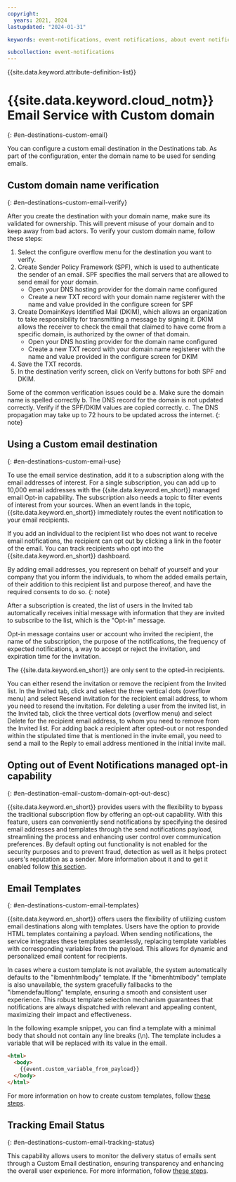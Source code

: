 ```yaml
---
copyright:
  years: 2021, 2024
lastupdated: "2024-01-31"

keywords: event-notifications, event notifications, about event notifications, destinations, email

subcollection: event-notifications
---
```


{{site.data.keyword.attribute-definition-list}}

# {{site.data.keyword.cloud_notm}} Email Service with Custom domain
{: #en-destinations-custom-email}

You can configure a custom email destination in the Destinations tab. As part of the configuration, enter the domain name to be used for sending emails.

## Custom domain name verification
{: #en-destinations-custom-email-verify}

After you create the destination with your domain name, make sure its validated for ownership. This will prevent misuse of your domain and to keep away from bad actors.
To verify your custom domain name, follow these steps:

1. Select the configure overflow menu for the destination you want to verify.
2. Create Sender Policy Framework (SPF), which is used to authenticate the sender of an email. SPF specifies the mail servers that are allowed to send email for your domain.
    * Open your DNS hosting provider for the domain name configured
    * Create a new TXT record with your domain name registerer with the name and value provided in the configure screen for SPF
3. Create DomainKeys Identified Mail (DKIM), which allows an organization to take responsibility for transmitting a message by signing it. DKIM allows the receiver to check the email that claimed to have come from a specific domain, is authorized by the owner of that domain.
    * Open your DNS hosting provider for the domain name configured
    * Create a new TXT record with your domain name registerer with the name and value provided in the configure screen for DKIM
4. Save the TXT records.
5. In the destination verify screen, click on Verify buttons for both SPF and DKIM.

Some of the common verification issues could be
a. Make sure the domain name is spelled correctly
b. The DNS record for the domain is not updated correctly. Verify if the SPF/DKIM values are copied correctly.
c. The DNS propagation may take up to 72 hours to be updated across the internet.
{: note}

## Using a Custom email destination
{: #en-destinations-custom-email-use}

To use the email service destination, add it to a subscription along with the email addresses of interest. For a single subscription, you can add up to 10,000 email addresses with the {{site.data.keyword.en_short}} managed email Opt-in capability. The subscription also needs a topic to filter events of interest from your sources. When an event lands in the topic, {{site.data.keyword.en_short}} immediately routes the event notification to your email recipients.

If you add an individual to the recipient list who does not want to receive email notifications, the recipient can opt out by clicking a link in the footer of the email. You can track recipients who opt into the {{site.data.keyword.en_short}} dashboard.

By adding email addresses, you represent on behalf of yourself and your company that you inform the individuals, to whom the added emails pertain, of their addition to this recipient list and purpose thereof, and have the required consents to do so.
{: note}

After a subscription is created, the list of users in the Invited tab automatically receives initial message with information that they are invited to subscribe to the list, which is the "Opt-in" message.

Opt-in message contains user or account who invited the recipient, the name of the subscription, the purpose of the notifications, the frequency of expected notifications, a way to accept or reject the invitation, and expiration time for the invitation.

The {{site.data.keyword.en_short}} are only sent to the opted-in recipients.

You can either resend the invitation or remove the recipient from the Invited list. In the Invited tab, click and select the three vertical dots (overflow menu) and select Resend invitation for the recipient email address, to whom you need to resend the invitation. For deleting a user from the invited list, in the Invited tab, click the three vertical dots (overflow menu) and select Delete for the recipient email address, to whom you need to remove from the Invited list. For adding back a recipient after opted-out or not responded within the stipulated time that is mentioned in the invite email, you need to send a mail to the Reply to email address mentioned in the initial invite mail.

## Opting out of Event Notifications managed opt-in capability
{: #en-destination-email-custom-domain-opt-out-desc}

{{site.data.keyword.en_short}} provides users with the flexibility to bypass the traditional subscription flow by offering an opt-out capability. With this feature, users can conveniently send notifications by specifying the desired email addresses and templates through the send notifications payload, streamlining the process and enhancing user control over communication preferences. By default opting out functionality is not enabled for the security purposes and to prevent fraud, detection as well as it helps protect users's reputation as a sender. More information about it and to get it enabled follow [this section](/docs/event-notifications?topic=event-notifications-en-destinations-custom-domain-opt-out).

## Email Templates
{: #en-destinations-custom-email-templates}

{{site.data.keyword.en_short}} offers users the flexibility of utilizing custom email destinations along with templates. Users have the option to provide HTML templates containing a payload. When sending notifications, the service integrates these templates seamlessly, replacing template variables with corresponding variables from the payload. This allows for dynamic and personalized email content for recipients.

In cases where a custom template is not available, the system automatically defaults to the "ibmenhtmlbody" template. If the "ibmenhtmlbody" template is also unavailable, the system gracefully fallbacks to the "ibmendefaultlong" template, ensuring a smooth and consistent user experience. This robust template selection mechanism guarantees that notifications are always dispatched with relevant and appealing content, maximizing their impact and effectiveness.

In the following example snippet, you can find a template with a minimal body that should not contain any line breaks (\n). The template includes a variable that will be replaced with its value in the email.

```html
<html>
  <body>
    {{event.custom_variable_from_payload}}
  </body>
</html>
```

For more information on how to create custom templates, follow [these steps](/docs/event-notifications?topic=event-notifications-en-create-en-template).

## Tracking Email Status
{: #en-destinations-custom-email-tracking-status}

This capability allows users to monitor the delivery status of emails sent through a Custom Email destination, ensuring transparency and enhancing the overall user experience. For more information, follow [these steps](/docs/event-notifications?topic=event-notifications-en-destination-email-custom-domain-status).
